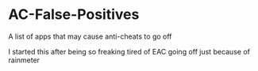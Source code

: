 # AC-False-Positives
A list of apps that may cause anti-cheats to go off

I started this after being so freaking tired of EAC going off just because of rainmeter
